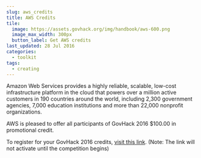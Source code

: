 ```yaml
---
slug: aws_credits
title: AWS Credits
tile:
  image: https://assets.govhack.org/img/handbook/aws-600.png
  image_max_width: 300px
  button_label: Get AWS credits
last_updated: 28 Jul 2016
categories: 
  - toolkit
tags:
  - creating
---
```


Amazon Web Services provides a highly reliable, scalable, low-cost infrastructure platform in the cloud that powers over a million active customers in 190 countries around the world, including 2,300 government agencies, 7,000 education institutions and more than 22,000 nonprofit organizations.
 
AWS is pleased to offer all participants of GovHack 2016 $100.00 in promotional credit.

To register for your GovHack 2016 credits, [visit this link](https://aws.amazon.com/events/govhack16/). (Note: The link will not activate until the competition begins)
